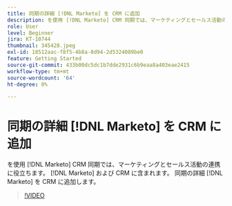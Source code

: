 ```yaml
---
title: 同期の詳細 [!DNL Marketo] を CRM に追加
description: を使用 [!DNL Marketo] CRM 同期では、マーケティングとセールス活動の連携に役立ちます。 [!DNL Marketo] および CRM に含まれます。 同期の詳細 [!DNL Marketo] を CRM に追加します。
role: User
level: Beginner
jira: KT-10744
thumbnail: 345428.jpeg
exl-id: 18512aac-f8f5-4b8a-8d94-2d5324089be0
feature: Getting Started
source-git-commit: 433b00dc5dc1b7dde2931c6b9eaa8a403eae2415
workflow-type: tm+mt
source-wordcount: '64'
ht-degree: 0%

---
```


# 同期の詳細 [!DNL Marketo] を CRM に追加

を使用 [!DNL Marketo] CRM 同期では、マーケティングとセールス活動の連携に役立ちます。 [!DNL Marketo] および CRM に含まれます。 同期の詳細 [!DNL Marketo] を CRM に追加します。

>[!VIDEO](https://video.tv.adobe.com/v/345428/?quality=12&learn=on)
